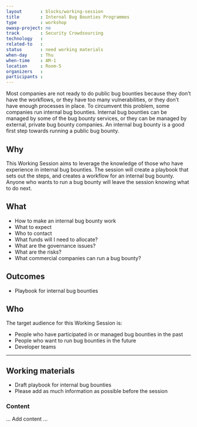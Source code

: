 ```yaml
---
layout       : blocks/working-session
title        : Internal Bug Bounties Programmes
type         : workshop
owasp-project: no
track        : Security Crowdsourcing
technology   :
related-to   :
status       : need working materials
when-day     : Thu
when-time    : AM-1
location     : Room-5
organizers   :
participants :
---
```


Most companies are not ready to do public bug bounties because they don’t have the workflows, or they have too many vulnerabilities, or they don’t have enough processes in place.  To circumvent this problem, some companies run internal bug bounties.   Internal bug bounties can be managed by some of the bug bounty services, or they can be managed by external, private bug bounty companies.  An internal bug bounty is a good first step towards running a public bug bounty.

## Why

This Working Session aims to leverage the knowledge of those who have experience in internal bug bounties. The session will create a playbook that sets out the steps, and creates a workflow for an internal bug bounty. Anyone who wants to run a bug bounty will leave the session knowing what to do next. 

## What

-	How to make an internal bug bounty work
-	What to expect
-	Who to contact
-	What funds will I need to allocate?
-	What are the governance issues?
-	What are the risks?
-	What commercial companies can run a bug bounty?

## Outcomes

- Playbook for internal bug bounties

## Who

The target audience for this Working Session is:

-	People who have participated in or managed bug bounties in the past
-	People who want to run bug bounties in the future
-	Developer teams

--- 

## Working materials

- Draft playbook for internal bug bounties
- Please add as much information as possible before the session

### Content

... Add content ...

